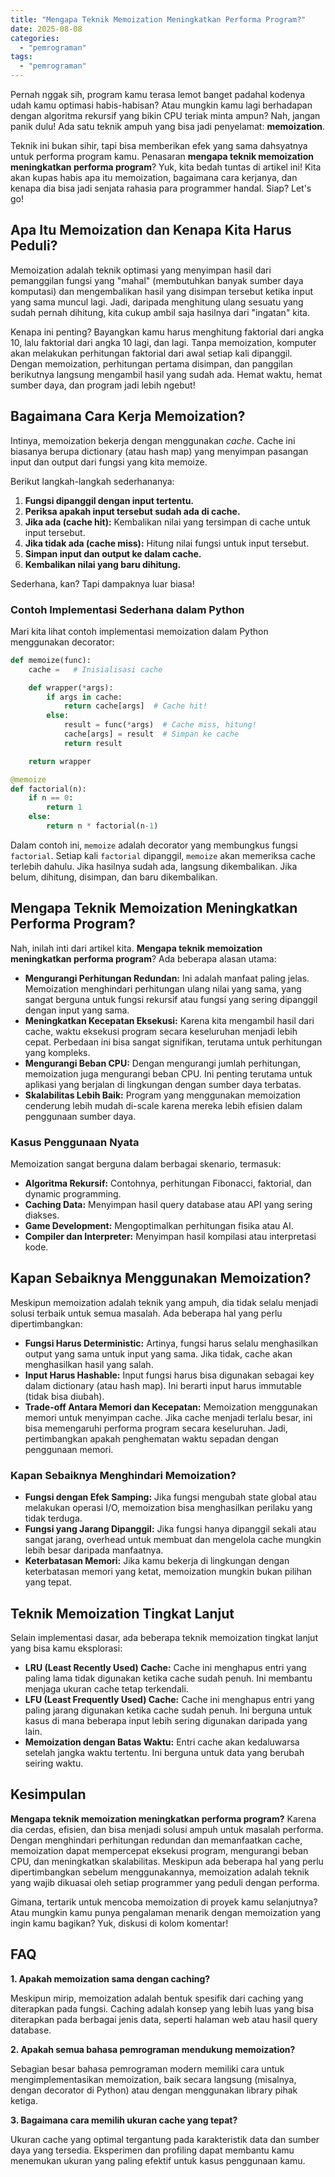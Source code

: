 ```yaml
---
title: "Mengapa Teknik Memoization Meningkatkan Performa Program?"
date: 2025-08-08
categories: 
  - "pemrograman"
tags: 
  - "pemrograman"
---
```


Pernah nggak sih, program kamu terasa lemot banget padahal kodenya udah kamu optimasi habis-habisan? Atau mungkin kamu lagi berhadapan dengan algoritma rekursif yang bikin CPU teriak minta ampun? Nah, jangan panik dulu! Ada satu teknik ampuh yang bisa jadi penyelamat: **memoization**.

Teknik ini bukan sihir, tapi bisa memberikan efek yang sama dahsyatnya untuk performa program kamu. Penasaran **mengapa teknik memoization meningkatkan performa program**? Yuk, kita bedah tuntas di artikel ini! Kita akan kupas habis apa itu memoization, bagaimana cara kerjanya, dan kenapa dia bisa jadi senjata rahasia para programmer handal. Siap? Let's go!

## Apa Itu Memoization dan Kenapa Kita Harus Peduli?

Memoization adalah teknik optimasi yang menyimpan hasil dari pemanggilan fungsi yang "mahal" (membutuhkan banyak sumber daya komputasi) dan mengembalikan hasil yang disimpan tersebut ketika input yang sama muncul lagi. Jadi, daripada menghitung ulang sesuatu yang sudah pernah dihitung, kita cukup ambil saja hasilnya dari "ingatan" kita.

Kenapa ini penting? Bayangkan kamu harus menghitung faktorial dari angka 10, lalu faktorial dari angka 10 lagi, dan lagi. Tanpa memoization, komputer akan melakukan perhitungan faktorial dari awal setiap kali dipanggil. Dengan memoization, perhitungan pertama disimpan, dan panggilan berikutnya langsung mengambil hasil yang sudah ada. Hemat waktu, hemat sumber daya, dan program jadi lebih ngebut!

## Bagaimana Cara Kerja Memoization?

Intinya, memoization bekerja dengan menggunakan _cache_. Cache ini biasanya berupa dictionary (atau hash map) yang menyimpan pasangan input dan output dari fungsi yang kita memoize.

Berikut langkah-langkah sederhananya:

1. **Fungsi dipanggil dengan input tertentu.**
2. **Periksa apakah input tersebut sudah ada di cache.**
3. **Jika ada (cache hit):** Kembalikan nilai yang tersimpan di cache untuk input tersebut.
4. **Jika tidak ada (cache miss):** Hitung nilai fungsi untuk input tersebut.
5. **Simpan input dan output ke dalam cache.**
6. **Kembalikan nilai yang baru dihitung.**

Sederhana, kan? Tapi dampaknya luar biasa!

### Contoh Implementasi Sederhana dalam Python

Mari kita lihat contoh implementasi memoization dalam Python menggunakan decorator:

```python
def memoize(func):
    cache =   # Inisialisasi cache

    def wrapper(*args):
        if args in cache:
            return cache[args]  # Cache hit!
        else:
            result = func(*args)  # Cache miss, hitung!
            cache[args] = result  # Simpan ke cache
            return result

    return wrapper

@memoize
def factorial(n):
    if n == 0:
        return 1
    else:
        return n * factorial(n-1)
```

Dalam contoh ini, `memoize` adalah decorator yang membungkus fungsi `factorial`. Setiap kali `factorial` dipanggil, `memoize` akan memeriksa cache terlebih dahulu. Jika hasilnya sudah ada, langsung dikembalikan. Jika belum, dihitung, disimpan, dan baru dikembalikan.

## Mengapa Teknik Memoization Meningkatkan Performa Program?

Nah, inilah inti dari artikel kita. **Mengapa teknik memoization meningkatkan performa program**? Ada beberapa alasan utama:

- **Mengurangi Perhitungan Redundan:** Ini adalah manfaat paling jelas. Memoization menghindari perhitungan ulang nilai yang sama, yang sangat berguna untuk fungsi rekursif atau fungsi yang sering dipanggil dengan input yang sama.
- **Meningkatkan Kecepatan Eksekusi:** Karena kita mengambil hasil dari cache, waktu eksekusi program secara keseluruhan menjadi lebih cepat. Perbedaan ini bisa sangat signifikan, terutama untuk perhitungan yang kompleks.
- **Mengurangi Beban CPU:** Dengan mengurangi jumlah perhitungan, memoization juga mengurangi beban CPU. Ini penting terutama untuk aplikasi yang berjalan di lingkungan dengan sumber daya terbatas.
- **Skalabilitas Lebih Baik:** Program yang menggunakan memoization cenderung lebih mudah di-scale karena mereka lebih efisien dalam penggunaan sumber daya.

### Kasus Penggunaan Nyata

Memoization sangat berguna dalam berbagai skenario, termasuk:

- **Algoritma Rekursif:** Contohnya, perhitungan Fibonacci, faktorial, dan dynamic programming.
- **Caching Data:** Menyimpan hasil query database atau API yang sering diakses.
- **Game Development:** Mengoptimalkan perhitungan fisika atau AI.
- **Compiler dan Interpreter:** Menyimpan hasil kompilasi atau interpretasi kode.

## Kapan Sebaiknya Menggunakan Memoization?

Meskipun memoization adalah teknik yang ampuh, dia tidak selalu menjadi solusi terbaik untuk semua masalah. Ada beberapa hal yang perlu dipertimbangkan:

- **Fungsi Harus Deterministic:** Artinya, fungsi harus selalu menghasilkan output yang sama untuk input yang sama. Jika tidak, cache akan menghasilkan hasil yang salah.
- **Input Harus Hashable:** Input fungsi harus bisa digunakan sebagai key dalam dictionary (atau hash map). Ini berarti input harus immutable (tidak bisa diubah).
- **Trade-off Antara Memori dan Kecepatan:** Memoization menggunakan memori untuk menyimpan cache. Jika cache menjadi terlalu besar, ini bisa memengaruhi performa program secara keseluruhan. Jadi, pertimbangkan apakah penghematan waktu sepadan dengan penggunaan memori.

### Kapan Sebaiknya Menghindari Memoization?

- **Fungsi dengan Efek Samping:** Jika fungsi mengubah state global atau melakukan operasi I/O, memoization bisa menghasilkan perilaku yang tidak terduga.
- **Fungsi yang Jarang Dipanggil:** Jika fungsi hanya dipanggil sekali atau sangat jarang, overhead untuk membuat dan mengelola cache mungkin lebih besar daripada manfaatnya.
- **Keterbatasan Memori:** Jika kamu bekerja di lingkungan dengan keterbatasan memori yang ketat, memoization mungkin bukan pilihan yang tepat.

## Teknik Memoization Tingkat Lanjut

Selain implementasi dasar, ada beberapa teknik memoization tingkat lanjut yang bisa kamu eksplorasi:

- **LRU (Least Recently Used) Cache:** Cache ini menghapus entri yang paling lama tidak digunakan ketika cache sudah penuh. Ini membantu menjaga ukuran cache tetap terkendali.
- **LFU (Least Frequently Used) Cache:** Cache ini menghapus entri yang paling jarang digunakan ketika cache sudah penuh. Ini berguna untuk kasus di mana beberapa input lebih sering digunakan daripada yang lain.
- **Memoization dengan Batas Waktu:** Entri cache akan kedaluwarsa setelah jangka waktu tertentu. Ini berguna untuk data yang berubah seiring waktu.

## Kesimpulan

**Mengapa teknik memoization meningkatkan performa program?** Karena dia cerdas, efisien, dan bisa menjadi solusi ampuh untuk masalah performa. Dengan menghindari perhitungan redundan dan memanfaatkan cache, memoization dapat mempercepat eksekusi program, mengurangi beban CPU, dan meningkatkan skalabilitas. Meskipun ada beberapa hal yang perlu dipertimbangkan sebelum menggunakannya, memoization adalah teknik yang wajib dikuasai oleh setiap programmer yang peduli dengan performa.

Gimana, tertarik untuk mencoba memoization di proyek kamu selanjutnya? Atau mungkin kamu punya pengalaman menarik dengan memoization yang ingin kamu bagikan? Yuk, diskusi di kolom komentar!

## FAQ

**1\. Apakah memoization sama dengan caching?**

Meskipun mirip, memoization adalah bentuk spesifik dari caching yang diterapkan pada fungsi. Caching adalah konsep yang lebih luas yang bisa diterapkan pada berbagai jenis data, seperti halaman web atau hasil query database.

**2\. Apakah semua bahasa pemrograman mendukung memoization?**

Sebagian besar bahasa pemrograman modern memiliki cara untuk mengimplementasikan memoization, baik secara langsung (misalnya, dengan decorator di Python) atau dengan menggunakan library pihak ketiga.

**3\. Bagaimana cara memilih ukuran cache yang tepat?**

Ukuran cache yang optimal tergantung pada karakteristik data dan sumber daya yang tersedia. Eksperimen dan profiling dapat membantu kamu menemukan ukuran yang paling efektif untuk kasus penggunaan kamu.

